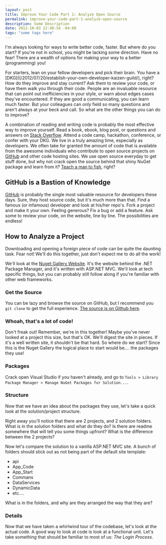 ```yaml
---
layout: post
title: Improve Your Code Part 1: Analyze Open Source
permalink: improve-your-code-part-1-analyze-open-source
description: Some Description
date: 2012-10-03 12:48:54 -04:00
tags: "some tags here"
---
```


I'm always looking for ways to write better code, faster.  But where do you start?  If you're not in school, you might be lacking some direction.  Have no fear!  There are a wealth of options for making your way to a better (programming) you!

For starters, lean on your fellow developers and pick their brain. You have a [DKG]((/2012/07/20/establish-your-own-developer-kaizen-guild/), right?  How do they improve and stay current?  Ask them to review your code, or have them walk you through their code.  People are an invaluable resource that can point out inefficiencies in your style, or warn about edges cases they've encountered.  If they are good a communicating, you can learn much faster.  But your colleagues can only field so many questions and aren't always at your beck and call.  So what are the other things you can do to improve?

A combination of reading and writing code is probably the most effective way to improve yourself.  Read a book, ebook, blog post, or questions and answers on [Stack Overflow](http://stackoverflow.com).  Attend a code camp, hackathon, conference, or confer with your DKG.  We live in a truly amazing time, especially as developers.  We often take for granted the amount of code that is available from the awesome individuals who contribute to open source projects on [GitHub](http://GitHub) and other code hosting sites.  We use open source everyday to get stuff done, but why not crack open the source behind that shiny NuGet package and learn from it?  [Teach a man to fish](http://www.quotationspage.com/quote/2279.html), right?

## GitHub is a Bastion of Knowledge

[GitHub](http://GitHub.com) is probably the single most valuable resource for developers these days.  Sure, they host source code, but it's much more than that.  Find a famous (or infamous) developer and look at his/her repo's.  Fork a project and make it your own.  Feeling generous?  Fix a bug or add a feature.  Ask some to review your code, on the website, line by line.  The possibilities are endless!

## How to Analyze a Project

Downloading and opening a foreign piece of code can be quite the daunting task.  Fear not!  We'll do this together, just don't expect me to do all the work!

We'll look at the [Nuget Gallery Website](http://nuget.org/).  It's the website behind the .NET Package Manager, and it's written with ASP.NET MVC.  We'll look at tech specific things, but you can probably still follow along if you're familiar with other web frameworks.

### Get the Source

You can be lazy and browse the source on GitHub, but I recommend you `git clone` to get the full experience. [The source is on Github here](https://github.com/nuget/nugetgallery).

### Whoah, that's a lot of code!

Don't freak out!  Remember, we're in this together! Maybe you've never looked at a project this size, but that's OK.  We'll digest the site in pieces.  If it's a well written site, it shouldn't be that hard.  So where do we start?  Since this is the Nuget Gallery the logical place to start would be.... the packages they use!

### Packages

Crack open Visual Studio if you haven't already, and go to `Tools > Library Package Manager > Manage NuGet Packages for Solution...`.


### Structure

Now that we have an idea about the packages they use, let's take a quick look at the solution/project structure.  

Right away you'll notice that there are 2 projects, and 2 solution folders.  What is in the solution folders and what do they do?  Is there are readme somewhere that will tell you some things upfront?  What is the difference between the 2 projects?

Now let's compare the solution to a vanilla ASP.NET MVC site.  A bunch of folders should stick out as not being part of the default site template:

- api
- App_Code
- App_Start
- Commans
- DataServices
- DynamicData
- etc....

What is in the folders, and why are they arranged the way that they are?

### Details

Now that we have taken a whirlwind tour of the codebase, let's look at the actual code.  A good way to look at code is look at a functional unit.  Let's take something that should be familiar to most of us: *The Login Process*.



